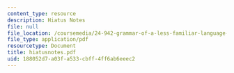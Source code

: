 ```yaml
---
content_type: resource
description: Hiatus Notes
file: null
file_location: /coursemedia/24-942-grammar-of-a-less-familiar-language-spring-2003/188052d7a03fa533cbff4ff6ab6eeec2_hiatusnotes.pdf
file_type: application/pdf
resourcetype: Document
title: hiatusnotes.pdf
uid: 188052d7-a03f-a533-cbff-4ff6ab6eeec2
---
```

